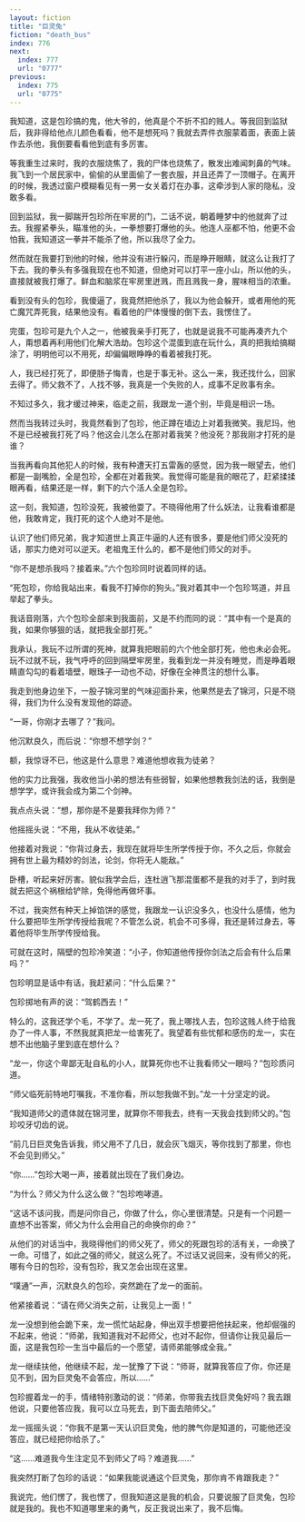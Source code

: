 ```yaml
---
layout: fiction
title: "巨灵兔"
fiction: "death_bus"
index: 776
next:
  index: 777
  url: "0777"
previous:
  index: 775
  url: "0775"
---
```

我知道，这是包珍搞的鬼，他大爷的，他真是个不折不扣的贱人。等我回到监狱后，我非得给他点儿颜色看看，他不是想死吗？我就去弄件衣服蒙着面，表面上装作去杀他，我倒要看看他到底有多厉害。

等我重生过来时，我的衣服烧焦了，我的尸体也烧焦了，散发出难闻刺鼻的气味。我飞到一个居民家中，偷偷的从里面偷了一套衣服，并且还弄了一顶帽子。在离开的时候，我透过窗户模糊看见有一男一女关着灯在办事，这牵涉到人家的隐私，没敢多看。

回到监狱，我一脚踹开包珍所在牢房的门，二话不说，朝着睡梦中的他就奔了过去。我握紧拳头，瞄准他的头，一拳想要打爆他的头。他连人巫都不怕，他更不会怕我，我知道这一拳并不能杀了他，所以我尽了全力。

然而就在我要打到他的时候，他并没有进行躲闪，而是睁开眼睛，就这么让我打了下去。我的拳头有多强我现在也不知道，但绝对可以打平一座小山，所以他的头，直接就被我打爆了。鲜血和脑浆在牢房里迸溅，而且溅我一身，腥味相当的浓重。

看到没有头的包珍，我傻逼了，我竟然把他杀了，我以为他会躲开，或者用他的死亡魔咒弄死我，结果他没有。看着他的尸体慢慢的倒下去，我愣住了。

完蛋，包珍可是九个人之一，他被我亲手打死了，也就是说我不可能再凑齐九个人，甭想着再利用他们化解大浩劫。包珍这个混蛋到底在玩什么，真的把我给搞糊涂了，明明他可以不用死，却偏偏眼睁睁的看着被我打死。

人，我已经打死了，即便肠子悔青，也是于事无补。这么一来，我还找什么，回家去得了。师父救不了，人找不够，我真是一个失败的人，成事不足败事有余。

不知过多久，我才缓过神来，临走之前，我跟龙一道个别，毕竟是相识一场。

然而当我转过头时，我竟然看到了包珍，他正蹲在墙边上对着我微笑。我尼玛，他不是已经被我打死了吗？他这会儿怎么在那对着我笑？他没死？那我刚才打死的是谁？

当我再看向其他犯人的时候，我有种遭天打五雷轰的感觉，因为我一眼望去，他们都是一副嘴脸，全是包珍，全都在对着我笑。我觉得可能是我的眼花了，赶紧揉揉眼再看，结果还是一样，剩下的六个活人全是包珍。

这一刻，我知道，包珍没死，我被他耍了。不晓得他用了什么妖法，让我看谁都是他，我敢肯定，我打死的这个人绝对不是他。

认识了他们师兄弟，我才知道世上真正牛逼的人还有很多，要是他们师父没死的话，那实力绝对可以逆天。老祖鬼王什么的，都不是他们师父的对手。

“你不是想杀我吗？接着来。”六个包珍同时说着同样的话。

“死包珍，你给我站出来，看我不打掉你的狗头。”我对着其中一个包珍骂道，并且举起了拳头。

我话音刚落，六个包珍全部来到我面前，又是不约而同的说：“其中有一个是真的我，如果你够狠的话，就把我全部打死。”

我承认，我玩不过所谓的死神，就算我把眼前的六个他全部打死，他也未必会死。玩不过就不玩，我气呼呼的回到隔壁牢房里，我看到龙一并没有睡觉，而是睁着眼睛直勾勾的看着墙壁，眼珠子一动也不动，好像在全神贯注的想什么事。

我走到他身边坐下，一股子锦河里的气味迎面扑来，他果然是去了锦河，只是不晓得，我们为什么没有发现他的踪迹。

“一哥，你刚才去哪了？”我问。

他沉默良久，而后说：“你想不想学剑？”

额，我惊讶不已，他这是什么意思？难道他想收我为徒弟？

他的实力比我强，我收他当小弟的想法有些弱智，如果他想教我剑法的话，我倒是想学学，或许我会成为第二个剑神。

我点点头说：“想，那你是不是要我拜你为师？”

他摇摇头说：“不用，我从不收徒弟。”

他接着对我说：“你背过身去，我现在就将毕生所学传授于你，不久之后，你就会拥有世上最为精妙的剑法，论剑，你将无人能敌。”

卧槽，听起来好厉害。貌似我学会后，连杜逍飞那混蛋都不是我的对手了，到时我就去把这个祸根给铲除，免得他再做坏事。

不过，我突然有种天上掉馅饼的感觉，我跟龙一认识没多久，也没什么感情，他为什么要把毕生所学传授给我呢？不管怎么说，机会不可多得，我还是转过身去，等着他将毕生所学传授给我。

可就在这时，隔壁的包珍冷笑道：“小子，你知道他传授你剑法之后会有什么后果吗？”

包珍明显是话中有话，我赶紧问：“什么后果？”

包珍掷地有声的说：“驾鹤西去！”

特么的，这我还学个毛，不学了。龙一死了，我上哪找人去，包珍这贱人终于给我办了一件人事，不然我就真把龙一给害死了。我望着有些忧郁和感伤的龙一，实在想不出他脑子里到底在想什么？

“龙一，你这个卑鄙无耻自私的小人，就算死你也不让我看师父一眼吗？”包珍质问道。

“师父临死前特地叮嘱我，不准你看，所以恕我做不到。”龙一十分坚定的说。

“我知道师父的遗体就在锦河里，就算你不带我去，终有一天我会找到师父的。”包珍咬牙切齿的说。

“前几日巨灵兔告诉我，师父用不了几日，就会灰飞烟灭，等你找到了那里，你也不会见到师父。”

“你……”包珍大喝一声，接着就出现在了我们身边。

“为什么？师父为什么这么做？”包珍咆哮道。

“这话不该问我，而是问你自己，你做了什么，你心里很清楚。只是有一个问题一直想不出答案，师父为什么会用自己的命换你的命？”

从他们的对话当中，我晓得他们的师父死了，师父的死跟包珍的活有关，一命换了一命。可惜了，如此之强的师父，就这么死了。不过话又说回来，没有师父的死，哪有今日的包珍，没有包珍，我又怎会出现在这里。

“噗通”一声，沉默良久的包珍，突然跪在了龙一的面前。

他紧接着说：“请在师父消失之前，让我见上一面！”

龙一没想到他会跪下来，龙一慌忙站起身，伸出双手想要把他扶起来，他却倔强的不起来，他说：“师弟，我知道我对不起师父，也对不起你，但请你让我见最后一面，这是我包珍一生当中最后的一个愿望，请师弟能够成全我。”

龙一继续扶他，他继续不起，龙一犹豫了下说：“师哥，就算我答应了你，你还是见不到，因为巨灵兔不会答应，所以……”

包珍握着龙一的手，情绪特别激动的说：“师弟，你带我去找巨灵兔好吗？我去跟他说，只要他答应我，我可以立马死去，到下面去陪师父。”

龙一摇摇头说：“你我不是第一天认识巨灵兔，他的脾气你是知道的，可能他还没答应，就已经把你给杀了。”

“这……难道我今生注定见不到师父了吗？难道我……”

我突然打断了包珍的话说：“如果我能说通这个巨灵兔，那你肯不肯跟我走？”

我说完，他们愣了，我也愣了，但我知道这是我的机会，只要说服了巨灵兔，包珍就是我的。我也不知道哪里来的勇气，反正我说出来了，我不后悔。